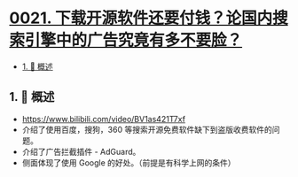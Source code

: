 # [0021. 下载开源软件还要付钱？论国内搜索引擎中的广告究竟有多不要脸？](https://github.com/tnotesjs/TNotes.notes/tree/main/notes/0021.%20%E4%B8%8B%E8%BD%BD%E5%BC%80%E6%BA%90%E8%BD%AF%E4%BB%B6%E8%BF%98%E8%A6%81%E4%BB%98%E9%92%B1%EF%BC%9F%E8%AE%BA%E5%9B%BD%E5%86%85%E6%90%9C%E7%B4%A2%E5%BC%95%E6%93%8E%E4%B8%AD%E7%9A%84%E5%B9%BF%E5%91%8A%E7%A9%B6%E7%AB%9F%E6%9C%89%E5%A4%9A%E4%B8%8D%E8%A6%81%E8%84%B8%EF%BC%9F)

<!-- region:toc -->

- [1. 📝 概述](#1--概述)

<!-- endregion:toc -->

## 1. 📝 概述

<BilibiliOutsidePlayer id="BV1as421T7xf" />

- https://www.bilibili.com/video/BV1as421T7xf
- 介绍了使用百度，搜狗，360 等搜索开源免费软件缺下到盗版收费软件的问题。
- 介绍了广告拦截插件 - AdGuard。
- 侧面体现了使用 Google 的好处。（前提是有科学上网的条件）
